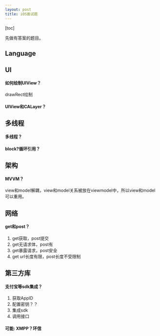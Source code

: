 ```yaml
---
layout: post
title: iOS面试题
---
```




[toc]

先做有答案的题目。

## Language


## UI

#### 如何绘制UIView？

drawRect绘制

#### UIView和CALayer？

## 多线程

#### 多线程？

#### block?循环引用？

## 架构

#### MVVM？

view和model解耦，view和model关系被放在viewmodel中，所以view和model可以重用。

## 网络

#### get和post？

1. get获取，post提交
2. get无请求体，post有
3. get暴露请求，post安全
4. get url长度有限，post长度不受限制





## 第三方库

#### 支付宝等sdk集成？

1. 获取AppID
2. 配置密钥？？
3. 集成sdk
4. 调用接口

#### 可能: XMPP？环信

